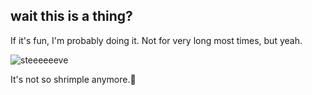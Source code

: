 ## wait this is a thing?

If it's fun, I'm probably doing it. Not for very long most times, but yeah.

<!--
**BitsyBirb/bitsybirb** is a ✨ _special_ ✨ repository because its `README.md` (this file) appears on your GitHub profile.

Here are some ideas to get you started:

- 🔭 I’m currently working on ...
- 🌱 I’m currently learning ...
- 👯 I’m looking to collaborate on ...
- 🤔 I’m looking for help with ...
- 💬 Ask me about ...
- 📫 How to reach me: ...
- 😄 Pronouns: ...
- ⚡ Fun fact: ...
-->

![steeeeeeve](https://github.com/user-attachments/assets/b1d54a35-c31d-4b4c-b38c-2e811751171e)



It's not so shrimple anymore.🦐
